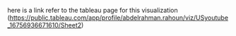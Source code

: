 here is a link refer to the tableau page for this visualization 
(https://public.tableau.com/app/profile/abdelrahman.rahoun/viz/USyoutube_16756936671610/Sheet2)

